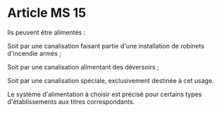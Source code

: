 # Article MS 15

Ils peuvent être alimentés :

Soit par une canalisation faisant partie d'une installation de robinets d'incendie armés ;

Soit par une canalisation alimentant des déversoirs ;

Soit par une canalisation spéciale, exclusivement destinée à cet usage.

Le système d'alimentation à choisir est précisé pour certains types d'établissements aux titres correspondants.

